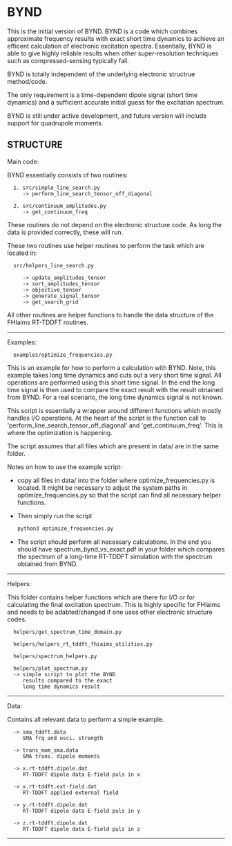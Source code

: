 BYND
===
   This is the initial version of BYND.
   BYND is a code which combines approximate frequency
   results with exact short time dynamics to achieve
   an efficent calculation of electronic excitation
   spectra. Essentially, BYND is able to give
   highly reliable results when other super-resolution
   techniques such as compressed-sensing typically fail.

   BYND is totally independent of the underlying
   electronic structrue method/code.
   
   The only requirement is a time-dependent
   dipole signal (short time dynamics) and
   a sufficient accurate initial guess for the
   excitation spectrum.

   BYND is still under active development, and 
   future version will include support for
   quadrupole moments.


STRUCTURE
   ----------------------------------------------
   Main code:

   BYND essentially consists of two routines:

      1. src/simple_line_search.py
         -> perform_line_search_tensor_off_diagonal

      2. src/continuum_amplitudes.py
         -> get_continuum_freq

   These routines do not depend on the electronic 
   structure code. As long the data is provided
   correctly, these will run.

   These two routines use helper routines to 
   perform the task which are located in:

      src/helpers_line_search.py

         -> update_amplitudes_tensor
         -> sort_amplitudes_tensor
         -> objective_tensor
         -> generate_signal_tensor
         -> get_search_grid

   All other routines are helper 
   functions to handle the data structure of 
   the FHIaims RT-TDDFT routines.

   ----------------------------------------------
   Examples:

      examples/optimize_frequencies.py

   This is an example for how to perform a
   calculation with BYND. Note, this example
   takes long time dynamics and cuts out a
   very short time signal. All operations
   are performed using this short time signal.
   In the end the long time signal is then used to
   compare the exact result with the result obtained 
   from BYND. For a real scenario, the long time
   dynamics signal is not known.

   This script is essentially a wrapper
   around different functions which mostly handles I/O
   operations. At the heart of the script is 
   the function call to 
   'perform_line_search_tensor_off_diagonal'
   and 'get_continuum_freq'. This is where the
   optimization is happening.

   The script assumes that all files which are
   present in data/ are in the same folder.

   Notes on how to use the example script:

   - copy all files in data/ into the folder where
     optimize_frequencies.py is located. It might
     be necessary to adjust the system paths in
     optimize_frequencies.py so that the script
     can find all necessary helper functions.

   - Then simply run the script
     ```bash
     python3 optimize_frequencies.py
     ```

   - The script should perform all necessary 
     calculations. In the end you should
     have spectrum_bynd_vs_exact.pdf in your
     folder which compares the spectrum of
     a long-time RT-TDDFT simulation with the
     spectrum obtained from BYND.

   ----------------------------------------------
   Helpers:

   This folder contains helper functions
   which are there for I/O or for calculating
   the final excitation spectrum.
   This is highly specific for FHIaims and needs
   to be adabted/changed if one uses other
   electronic structure codes.

      helpers/get_spectrum_time_domain.py

      helpers/helpers_rt_tddft_fhiaims_utilities.py

      helpers/spectrum_helpers.py

      helpers/plot_spectrum.py
      -> simple script to plot the BYND
         results compared to the exact
         long time dynamics result

   ----------------------------------------------
   Data:

   Contains all relevant data to perform a simple
   example. 

      -> sma_tddft.data
         SMA frq and osci. strength

      -> trans_mom_sma.data
         SMA trans. dipole moments

      -> x.rt-tddft.dipole.dat
         RT-TDDFT dipole data E-field puls in x

      -> x.rt-tddft.ext-field.dat
         RT-TDDFT applied external field

      -> y.rt-tddft.dipole.dat
         RT-TDDFT dipole data E-field puls in y

      -> z.rt-tddft.dipole.dat
         RT-TDDFT dipole data E-field puls in z

   ----------------------------------------------
